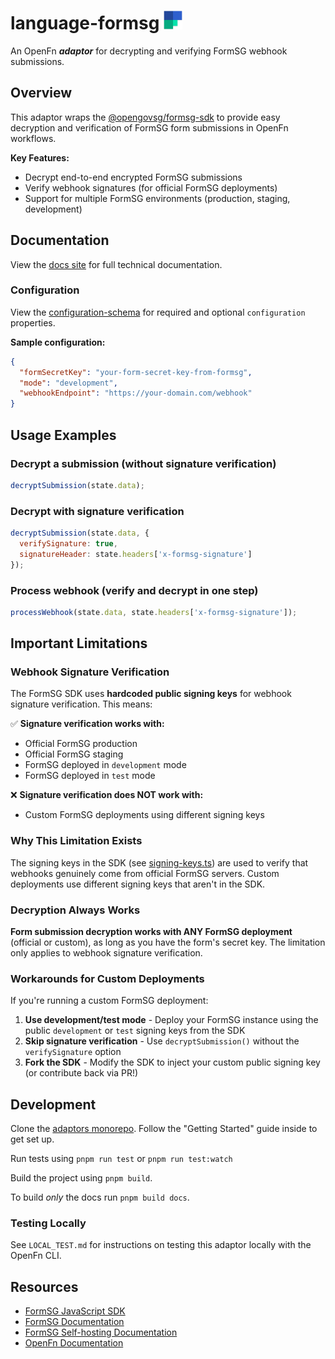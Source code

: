 # language-formsg <img src='./assets/square.png' width="30" height="30"/>

An OpenFn **_adaptor_** for decrypting and verifying FormSG webhook submissions.

## Overview

This adaptor wraps the [@opengovsg/formsg-sdk](https://github.com/opengovsg/formsg-javascript-sdk) to provide easy decryption and verification of FormSG form submissions in OpenFn workflows.

**Key Features:**
- Decrypt end-to-end encrypted FormSG submissions
- Verify webhook signatures (for official FormSG deployments)
- Support for multiple FormSG environments (production, staging, development)

## Documentation

View the [docs site](https://docs.openfn.org/adaptors/packages/formsg-docs) for full technical documentation.

### Configuration

View the [configuration-schema](https://docs.openfn.org/adaptors/packages/formsg-configuration-schema/) for required and optional `configuration` properties.

**Sample configuration:**
```json
{
  "formSecretKey": "your-form-secret-key-from-formsg",
  "mode": "development",
  "webhookEndpoint": "https://your-domain.com/webhook"
}
```

## Usage Examples

### Decrypt a submission (without signature verification)

```js
decryptSubmission(state.data);
```

### Decrypt with signature verification

```js
decryptSubmission(state.data, {
  verifySignature: true,
  signatureHeader: state.headers['x-formsg-signature']
});
```

### Process webhook (verify and decrypt in one step)

```js
processWebhook(state.data, state.headers['x-formsg-signature']);
```

## Important Limitations

### Webhook Signature Verification

The FormSG SDK uses **hardcoded public signing keys** for webhook signature verification. This means:

✅ **Signature verification works with:**
- Official FormSG production
- Official FormSG staging
- FormSG deployed in `development` mode
- FormSG deployed in `test` mode

❌ **Signature verification does NOT work with:**
- Custom FormSG deployments using different signing keys

### Why This Limitation Exists

The signing keys in the SDK (see [signing-keys.ts](https://github.com/opengovsg/formsg-javascript-sdk/blob/develop/src/resource/signing-keys.ts)) are used to verify that webhooks genuinely come from official FormSG servers. Custom deployments use different signing keys that aren't in the SDK.

### Decryption Always Works

**Form submission decryption works with ANY FormSG deployment** (official or custom), as long as you have the form's secret key. The limitation only applies to webhook signature verification.

### Workarounds for Custom Deployments

If you're running a custom FormSG deployment:

1. **Use development/test mode** - Deploy your FormSG instance using the public `development` or `test` signing keys from the SDK
2. **Skip signature verification** - Use `decryptSubmission()` without the `verifySignature` option
3. **Fork the SDK** - Modify the SDK to inject your custom public signing key (or contribute back via PR!)

## Development

Clone the [adaptors monorepo](https://github.com/OpenFn/adaptors). Follow the "Getting Started" guide inside to get set up.

Run tests using `pnpm run test` or `pnpm run test:watch`

Build the project using `pnpm build`.

To build _only_ the docs run `pnpm build docs`.

### Testing Locally

See `LOCAL_TEST.md` for instructions on testing this adaptor locally with the OpenFn CLI.

## Resources

- [FormSG JavaScript SDK](https://github.com/opengovsg/formsg-javascript-sdk)
- [FormSG Documentation](https://form.gov.sg)
- [FormSG Self-hosting Documentation](https://international.open.gov.sg/self-hosting/formsg)
- [OpenFn Documentation](https://docs.openfn.org)
